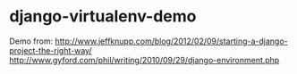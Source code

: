 django-virtualenv-demo
======================

Demo from:
http://www.jeffknupp.com/blog/2012/02/09/starting-a-django-project-the-right-way/
http://www.gyford.com/phil/writing/2010/09/29/django-environment.php
